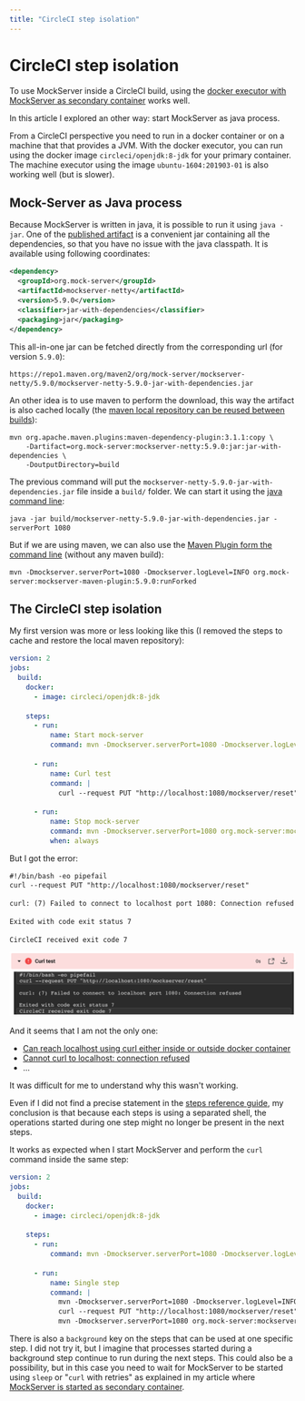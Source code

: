 ```yaml
---
title: "CircleCI step isolation"
---
```


# CircleCI step isolation 

To use MockServer inside a CircleCI build, using the [docker executor with MockServer as secondary container](2020-03-04-use-mock-sever-in-circleci-builds.md) works well.

In this article I explored an other way: start MockServer as java process.

From a CircleCI perspective you need to run in a docker container or on a machine that that provides a JVM.
With the docker executor, you can run using the docker image `circleci/openjdk:8-jdk` for your primary container.
The machine executor using the image `ubuntu-1604:201903-01` is also working well (but is slower).

## Mock-Server as Java process

Because MockServer is written in java, it is possible to run it using `java -jar`.
One of the [published artifact](https://www.mock-server.com/where/maven_central.html) is a convenient jar containing all the dependencies, so that you have no issue with the java classpath.
It is available using following coordinates:

```xml
<dependency>
  <groupId>org.mock-server</groupId>
  <artifactId>mockserver-netty</artifactId>
  <version>5.9.0</version>
  <classifier>jar-with-dependencies</classifier>
  <packaging>jar</packaging>
</dependency>
```

This all-in-one jar can be fetched directly from the corresponding url (for version `5.9.0`):

```
https://repo1.maven.org/maven2/org/mock-server/mockserver-netty/5.9.0/mockserver-netty-5.9.0-jar-with-dependencies.jar
```

An other idea is to use maven to perform the download, this way the artifact is also cached locally (the [maven local repository can be reused between builds](https://circleci.com/docs/2.0/caching/#maven-java-and-leiningen-clojure)):

```
mvn org.apache.maven.plugins:maven-dependency-plugin:3.1.1:copy \
    -Dartifact=org.mock-server:mockserver-netty:5.9.0:jar:jar-with-dependencies \
    -DoutputDirectory=build
```

The previous command will put the `mockserver-netty-5.9.0-jar-with-dependencies.jar` file inside a `build/` folder.
We can start it using the [java command line](https://www.mock-server.com/mock_server/running_mock_server.html#running_from_command_line_using_java):

```
java -jar build/mockserver-netty-5.9.0-jar-with-dependencies.jar -serverPort 1080
```

But if we are using maven, we can also use the [Maven Plugin form the command line](https://www.mock-server.com/mock_server/running_mock_server.html#running_from_command_line_using_maven_plugin) (without any maven build):

```
mvn -Dmockserver.serverPort=1080 -Dmockserver.logLevel=INFO org.mock-server:mockserver-maven-plugin:5.9.0:runForked
```

## The CircleCI step isolation

My first version was more or less looking like this (I removed the steps to cache and restore the local maven repository):

```yaml
version: 2
jobs:
  build:
    docker:
      - image: circleci/openjdk:8-jdk

    steps:
      - run:
          name: Start mock-server
          command: mvn -Dmockserver.serverPort=1080 -Dmockserver.logLevel=INFO org.mock-server:mockserver-maven-plugin:5.9.0:runForked

      - run:
          name: Curl test
          command: |
            curl --request PUT "http://localhost:1080/mockserver/reset"

      - run:
          name: Stop mock-server
          command: mvn -Dmockserver.serverPort=1080 org.mock-server:mockserver-maven-plugin:5.9.0:stopForked
          when: always
```

But I got the error:

```
#!/bin/bash -eo pipefail
curl --request PUT "http://localhost:1080/mockserver/reset"

curl: (7) Failed to connect to localhost port 1080: Connection refused

Exited with code exit status 7

CircleCI received exit code 7
```

![Error in CircleCI](/images/2020-03-04-circleci-failed-step.png)

And it seems that I am not the only one:

* [Can reach localhost using curl either inside or outside docker container](https://discuss.circleci.com/t/can-reach-localhost-using-curl-either-inside-or-outside-docker-container/15967)
* [Cannot curl to localhost: connection refused](https://discuss.circleci.com/t/cannot-curl-to-localhost-connection-refused/17885)
* ...

It was difficult for me to understand why this wasn't working.

Even if I did not find a precise statement in the [steps reference guide](https://circleci.com/docs/2.0/configuration-reference/#steps), my conclusion is that because each steps is using a separated shell, the operations started during one step might no longer be present in the next steps.

It works as expected when I start MockServer and perform the `curl` command inside the same step:

```yaml
version: 2
jobs:
  build:
    docker:
      - image: circleci/openjdk:8-jdk

    steps:
      - run:
          command: mvn -Dmockserver.serverPort=1080 -Dmockserver.logLevel=INFO org.mock-server:mockserver-maven-plugin:5.9.0:runForked

      - run:
          name: Single step
          command: |
            mvn -Dmockserver.serverPort=1080 -Dmockserver.logLevel=INFO org.mock-server:mockserver-maven-plugin:5.9.0:runForked
            curl --request PUT "http://localhost:1080/mockserver/reset"
            mvn -Dmockserver.serverPort=1080 org.mock-server:mockserver-maven-plugin:5.9.0:stopForked
```

There is also a `background` key on the steps that can be used at one specific step.
I did not try it, but I imagine that processes started during a background step continue to run during the next steps.
This could also be a possibility, but in this case you need to wait for MockServer to be started using `sleep` or "`curl` with retries" as explained in my article where [MockServer is started as secondary container](2020-03-04-use-mock-sever-in-circleci-builds.md).